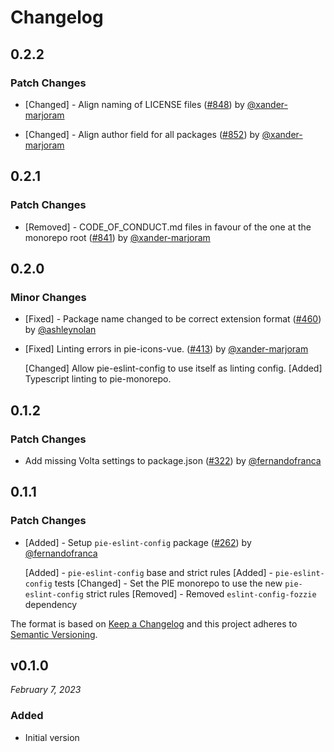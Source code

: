 # Changelog

## 0.2.2

### Patch Changes

- [Changed] - Align naming of LICENSE files ([#848](https://github.com/justeattakeaway/pie/pull/848)) by [@xander-marjoram](https://github.com/xander-marjoram)

- [Changed] - Align author field for all packages ([#852](https://github.com/justeattakeaway/pie/pull/852)) by [@xander-marjoram](https://github.com/xander-marjoram)

## 0.2.1

### Patch Changes

- [Removed] - CODE_OF_CONDUCT.md files in favour of the one at the monorepo root ([#841](https://github.com/justeattakeaway/pie/pull/841)) by [@xander-marjoram](https://github.com/xander-marjoram)

## 0.2.0

### Minor Changes

- [Fixed] - Package name changed to be correct extension format ([#460](https://github.com/justeattakeaway/pie/pull/460)) by [@ashleynolan](https://github.com/ashleynolan)
- [Fixed] Linting errors in pie-icons-vue. ([#413](https://github.com/justeattakeaway/pie/pull/413)) by [@xander-marjoram](https://github.com/xander-marjoram)

  [Changed] Allow pie-eslint-config to use itself as linting config.
  [Added] Typescript linting to pie-monorepo.

## 0.1.2

### Patch Changes

- Add missing Volta settings to package.json ([#322](https://github.com/justeattakeaway/pie/pull/322)) by [@fernandofranca](https://github.com/fernandofranca)

## 0.1.1

### Patch Changes

- [Added] - Setup `pie-eslint-config` package ([#262](https://github.com/justeattakeaway/pie/pull/262)) by [@fernandofranca](https://github.com/fernandofranca)

  [Added] - `pie-eslint-config` base and strict rules
  [Added] - `pie-eslint-config` tests
  [Changed] - Set the PIE monorepo to use the new `pie-eslint-config` strict rules
  [Removed] - Removed `eslint-config-fozzie` dependency

The format is based on [Keep a Changelog](http://keepachangelog.com/en/1.0.0/)
and this project adheres to [Semantic Versioning](http://semver.org/spec/v2.0.0.html).

## v0.1.0

_February 7, 2023_

### Added

- Initial version
